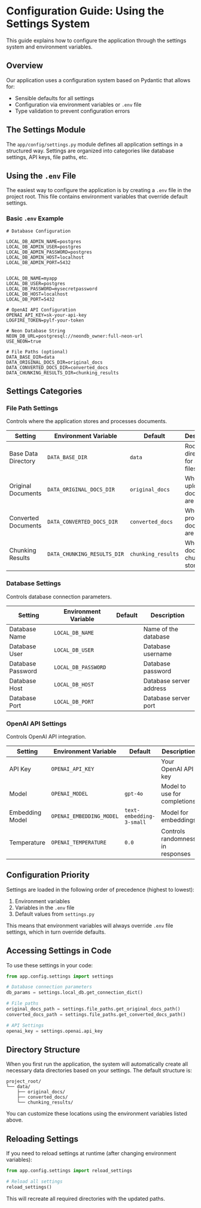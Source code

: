 # Configuration Guide: Using the Settings System


This guide explains how to configure the application through the settings system and environment variables.

## Overview

Our application uses a configuration system based on Pydantic that allows for:
- Sensible defaults for all settings
- Configuration via environment variables or `.env` file
- Type validation to prevent configuration errors

## The Settings Module

The `app/config/settings.py` module defines all application settings in a structured way. Settings are organized into categories like database settings, API keys, file paths, etc.

## Using the `.env` File

The easiest way to configure the application is by creating a `.env` file in the project root. This file contains environment variables that override default settings.

### Basic `.env` Example

```
# Database Configuration

LOCAL_DB_ADMIN_NAME=postgres
LOCAL_DB_ADMIN_USER=postgres
LOCAL_DB_ADMIN_PASSWORD=postgres
LOCAL_DB_ADMIN_HOST=localhost
LOCAL_DB_ADMIN_PORT=5432


LOCAL_DB_NAME=myapp
LOCAL_DB_USER=postgres
LOCAL_DB_PASSWORD=mysecretpassword
LOCAL_DB_HOST=localhost
LOCAL_DB_PORT=5432

# OpenAI API Configuration
OPENAI_API_KEY=sk-your-api-key
LOGFIRE_TOKEN=pylf-your-token

# Neon Database String
NEON_DB_URL=postgresql://neondb_owner:full-neon-url
USE_NEON=true

# File Paths (optional)
DATA_BASE_DIR=data
DATA_ORIGINAL_DOCS_DIR=original_docs
DATA_CONVERTED_DOCS_DIR=converted_docs
DATA_CHUNKING_RESULTS_DIR=chunking_results
```

## Settings Categories

### File Path Settings

Controls where the application stores and processes documents.

| Setting | Environment Variable | Default | Description |
|---------|---------------------|---------|-------------|
| Base Data Directory | `DATA_BASE_DIR` | `data` | Root directory for all data files |
| Original Documents | `DATA_ORIGINAL_DOCS_DIR` | `original_docs` | Where uploaded documents are stored |
| Converted Documents | `DATA_CONVERTED_DOCS_DIR` | `converted_docs` | Where processed documents are stored |
| Chunking Results | `DATA_CHUNKING_RESULTS_DIR` | `chunking_results` | Where document chunks are stored |

### Database Settings

Controls database connection parameters.

| Setting | Environment Variable | Default | Description |
|---------|---------------------|---------|-------------|
| Database Name | `LOCAL_DB_NAME` | | Name of the database |
| Database User | `LOCAL_DB_USER` | | Database username |
| Database Password | `LOCAL_DB_PASSWORD` | | Database password |
| Database Host | `LOCAL_DB_HOST` | | Database server address |
| Database Port | `LOCAL_DB_PORT` | | Database server port |

### OpenAI API Settings

Controls OpenAI API integration.

| Setting | Environment Variable | Default | Description |
|---------|---------------------|---------|-------------|
| API Key | `OPENAI_API_KEY` | | Your OpenAI API key |
| Model | `OPENAI_MODEL` | `gpt-4o` | Model to use for completions |
| Embedding Model | `OPENAI_EMBEDDING_MODEL` | `text-embedding-3-small` | Model for embeddings |
| Temperature | `OPENAI_TEMPERATURE` | `0.0` | Controls randomness in responses |

## Configuration Priority

Settings are loaded in the following order of precedence (highest to lowest):

1. Environment variables
2. Variables in the `.env` file
3. Default values from `settings.py`

This means that environment variables will always override `.env` file settings, which in turn override defaults.

## Accessing Settings in Code

To use these settings in your code:

```python
from app.config.settings import settings

# Database connection parameters
db_params = settings.local_db.get_connection_dict()

# File paths
original_docs_path = settings.file_paths.get_original_docs_path()
converted_docs_path = settings.file_paths.get_converted_docs_path()

# API Settings
openai_key = settings.openai.api_key
```

## Directory Structure

When you first run the application, the system will automatically create all necessary data directories based on your settings. The default structure is:

```
project_root/
└── data/
    ├── original_docs/
    ├── converted_docs/
    └── chunking_results/
```

You can customize these locations using the environment variables listed above.

## Reloading Settings

If you need to reload settings at runtime (after changing environment variables):

```python
from app.config.settings import reload_settings

# Reload all settings
reload_settings()
```

This will recreate all required directories with the updated paths.
